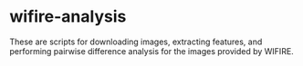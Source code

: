 # wifire-analysis

These are scripts for downloading images, extracting features, and performing pairwise difference analysis for the images provided by WIFIRE.
